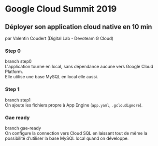 # Google Cloud Summit 2019
## Déployer son application cloud native en 10 min
par Valentin Coudert (Digital Lab - Devoteam G Cloud)

### Step 0
branch step0  
L'application tourne en local, sans dépendance aucune vers Google Cloud Platform.  
Elle utilise une base MySQL en local elle aussi.

### Step 1
branch step1  
On ajoute les fichiers propre à App Engine (`app.yaml`, `.gcloudignore`).

### Gae ready
branch gae-ready  
On configure la connection vers Cloud SQL en laissant tout de même la possibilité d'utiliser
la base MySQL local quand on développe.